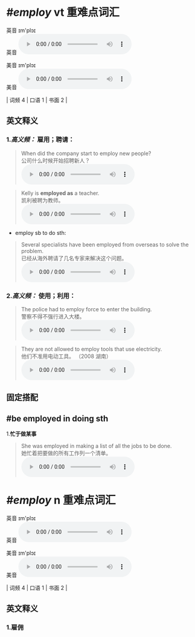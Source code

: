# ***\#employ*** vt  重难点词汇
英音 ɪm'plɔɪ  
英音
<audio src="./media/employ-B.aac" controls="controls"></audio>

美音 ɪm'plɔɪ  
美音
<audio src="./media/employ.aac" controls="controls"></audio>



| 词频 4 | 口语 1 | 书面 2 |  

英文释义
---
### 1.*高义频：* **雇用；聘请：**  

 > When did the company start to employ new people?  
 > 公司什么时候开始招聘新人？    
<audio src="./media/employ-1.aac" controls="controls"></audio>

 > Kelly is **employed as** a teacher.   
 > 凯利被聘为教师。    
<audio src="./media/employ-2.aac" controls="controls"></audio>

- employ sb to do sth:

 > Several specialists have been employed from overseas to solve the problem.   
 > 已经从海外聘请了几名专家来解决这个问题。    
<audio src="./media/employ-3.aac" controls="controls"></audio>

### 2.*高义频：* **使用；利用：**  

 > The police had to employ force to enter the building.  
 > 警察不得不强行进入大楼。    
<audio src="./media/employ-4.aac" controls="controls"></audio>

 > They are not allowed to employ tools that use electricity.   
 > 他们不准用电动工具。  （2008 湖南）  
<audio src="./media/employ-5.aac" controls="controls"></audio>


固定搭配
---
## \#be employed in doing sth 
1.**忙于做某事**  

 > She was employed in making a list of all the jobs to be done.  
 > 她忙着把要做的所有工作列一个清单。    
<audio src="./media/She was employed in_AAC.aac" controls="controls"></audio>


# ***\#employ*** n  重难点词汇
英音 ɪm'plɔɪ  
英音
<audio src="./media/employ-B.aac" controls="controls"></audio>

美音 ɪm'plɔɪ  
美音
<audio src="./media/employ.aac" controls="controls"></audio>



| 词频 4 | 口语 1 | 书面 2 |  

英文释义
---
### 1.**雇佣**  


